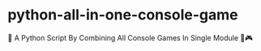 # python-all-in-one-console-game
🐍 A Python Script By Combining All Console Games In Single Module 🎲🎮
